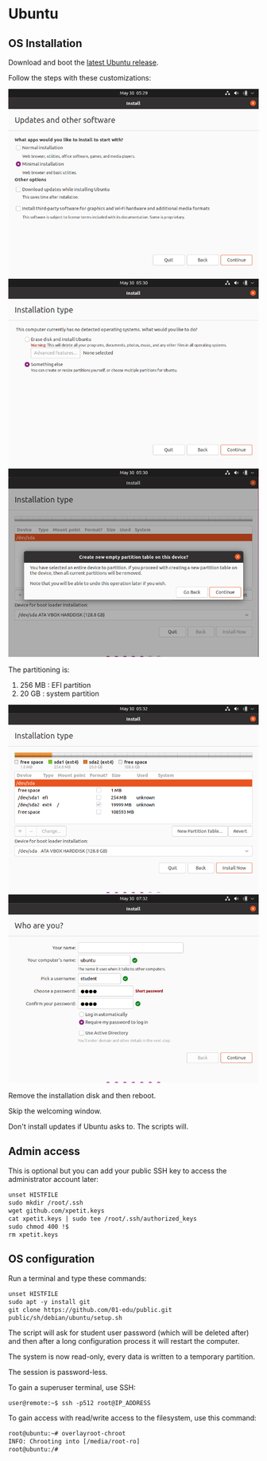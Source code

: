 # Ubuntu

## OS Installation

Download and boot the [latest Ubuntu release](https://releases.ubuntu.com/21.04/ubuntu-21.04-desktop-amd64.iso).

Follow the steps with these customizations:

![img1](img/ubuntu-installation/1.png)
![img2](img/ubuntu-installation/2.png)
![img3](img/ubuntu-installation/3.png)

The partitioning is:

1. 256 MB : EFI partition
2. 20 GB : system partition

![img4](img/ubuntu-installation/4.png)
![img5](img/ubuntu-installation/5.png)

Remove the installation disk and then reboot.

Skip the welcoming window.

Don't install updates if Ubuntu asks to. The scripts will.

## Admin access

This is optional but you can add your public SSH key to access the administrator account later:

```shell
unset HISTFILE
sudo mkdir /root/.ssh
wget github.com/xpetit.keys
cat xpetit.keys | sudo tee /root/.ssh/authorized_keys
sudo chmod 400 !$
rm xpetit.keys
```

## OS configuration

Run a terminal and type these commands:

```shell
unset HISTFILE
sudo apt -y install git
git clone https://github.com/01-edu/public.git
public/sh/debian/ubuntu/setup.sh
```

The script will ask for student user password (which will be deleted after) and then after a long configuration process it will restart the computer.

The system is now read-only, every data is written to a temporary partition.

The session is password-less.

To gain a superuser terminal, use SSH:

```console
user@remote:~$ ssh -p512 root@IP_ADDRESS
```

To gain access with read/write access to the filesystem, use this command:

```console
root@ubuntu:~# overlayroot-chroot
INFO: Chrooting into [/media/root-ro]
root@ubuntu:/#
```
